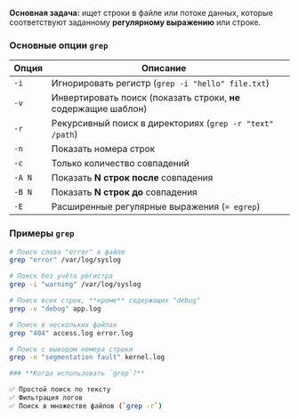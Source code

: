 **Основная задача:** ищет строки в файле или потоке данных, которые соответствуют заданному **регулярному выражению** или строке.

### **Основные опции `grep`**

| Опция  | Описание                                                        |     |
| ------ | --------------------------------------------------------------- | --- |
| `-i`   | Игнорировать регистр (`grep -i "hello" file.txt`)               |     |
| `-v`   | Инвертировать поиск (показать строки, **не** содержащие шаблон) |     |
| `-r`   | Рекурсивный поиск в директориях (`grep -r "text" /path`)        |     |
| `-n`   | Показать номера строк                                           |     |
| `-c`   | Только количество совпадений                                    |     |
| `-A N` | Показать **N строк после** совпадения                           |     |
| `-B N` | Показать **N строк до** совпадения                              |     |
| `-E`   | Расширенные регулярные выражения (`= egrep`)                    |     |

### **Примеры `grep`**

```bash
# Поиск слова "error" в файле
grep "error" /var/log/syslog

# Поиск без учёта регистра
grep -i "warning" /var/log/syslog

# Поиск всех строк, **кроме** содержащих "debug"
grep -v "debug" app.log

# Поиск в нескольких файлах
grep "404" access.log error.log

# Поиск с выводом номера строки
grep -n "segmentation fault" kernel.log

### **Когда использовать `grep`?**

✅ Простой поиск по тексту  
✅ Фильтрация логов  
✅ Поиск в множестве файлов (`grep -r`)
```
